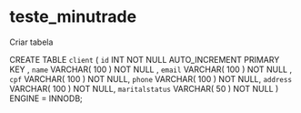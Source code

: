# teste_minutrade

Criar tabela

CREATE TABLE  `client` (
`id` INT NOT NULL AUTO_INCREMENT PRIMARY KEY ,
`name` VARCHAR( 100 ) NOT NULL ,
`email` VARCHAR( 100 ) NOT NULL ,
`cpf` VARCHAR( 100 ) NOT NULL,
`phone` VARCHAR( 100 ) NOT NULL,
`address` VARCHAR( 100 ) NOT NULL,
`maritalstatus` VARCHAR( 50 ) NOT NULL
) ENGINE = INNODB;